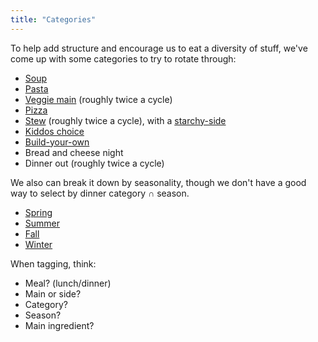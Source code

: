 ```yaml
---
title: "Categories"
---
```


To help add structure and encourage us to eat a diversity of stuff, we've come up with some categories to try to rotate through:

* [Soup](../tags#soup)
* [Pasta](../tags#pasta)
* [Veggie main](../tags#veggie-main) (roughly twice a cycle)
* [Pizza](../tags#pizza)
* [Stew](../tags#stew) (roughly twice a cycle), with a [starchy-side](../tags#starchy-side)
* [Kiddos choice](../tags#kiddos-choice)
* [Build-your-own](../tags#build-your-own)
* Bread and cheese night
* Dinner out (roughly twice a cycle)

We also can break it down by seasonality, though we don't have a good way to select by dinner category ∩ season.

* [Spring](../tags#spring)
* [Summer](../tags#summer)
* [Fall](../tags#fall)
* [Winter](../tags#winter)

When tagging, think:
* Meal? (lunch/dinner)
* Main or side?
* Category?
* Season?
* Main ingredient?
